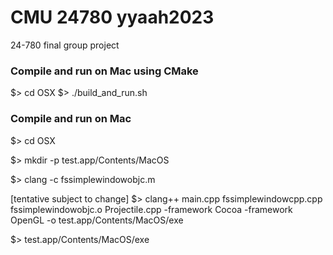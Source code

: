 # CMU 24780 yyaah2023
 24-780 final group project

### Compile and run on Mac using CMake
$> cd OSX
$> ./build_and_run.sh

### Compile and run on Mac
$> cd OSX

$> mkdir -p test.app/Contents/MacOS

$> clang -c fssimplewindowobjc.m

[tentative subject to change]
$> clang++ main.cpp fssimplewindowcpp.cpp fssimplewindowobjc.o Projectile.cpp -framework Cocoa -framework OpenGL -o test.app/Contents/MacOS/exe

$> test.app/Contents/MacOS/exe